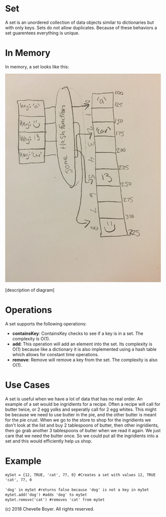 # Set

A set is an unordered collection of data objects similar to dictionaries but with only keys. Sets do not allow duplicates. Because of these behaviors a set guarentees everything is unique.

# In Memory

In memory, a set looks like this:

![Image of Set in Memory](images/set.jpg)

\[description of diagram\]

# Operations

A set supports the following operations:

* **containsKey**: ContainsKey checks to see if a key is in a set. The complexity is O(1).
* **add**: This operation will add an element into the set. Its complexity is O(1) because like a dictionary it is also implemented using a hash table which allows for constant time operations.
* **remove**: Remove will remove a key from the set. The complexity is also O(1).

# Use Cases

A set is useful when we have a lot of data that has no real order. An example of a set would be ingridients for a recipe. Often a recipe will call for butter twice, or 2 egg yolks and seperatly call for 2 egg whites. This might be because we need to use butter in the pie, and the other butter is meant for the pie crust. When we go to the store to shop for the ingridients we don't look at the list and buy 2 tablespoons of butter, then other ingridients, then go grab another 3 tablespoons of butter when we read it again. We just care that we need the butter once. So we could put all the ingridients into a set and this would efficiently help us shop.

# Example

```
mySet = {12, TRUE, 'cat', 77, 0} #Creates a set with values 12, TRUE 'cat', 77, 0

'dog' in mySet #returns false because 'dog' is not a key in mySet
mySet.add('dog') #adds 'dog' to mySet
mySet.remove('cat') #removes 'cat' from mySet
```

(c) 2018 Chevelle Boyer. All rights reserved.